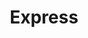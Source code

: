 ---
title: "Express"
url: /ciudad-autonoma-de-buenos-aires/express-avenida-almirante-brown/
shop: comodidad
---